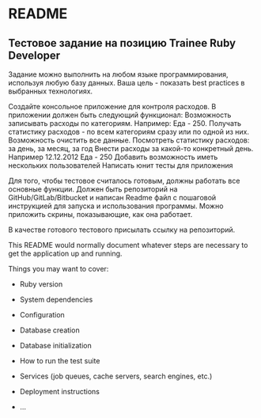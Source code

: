 # README

## Тестовое задание на позицию Trainee Ruby Developer

Задание можно выполнить на любом языке программирования, используя любую базу данных. Ваша цель - показать best practices в выбранных технологиях.

Создайте консольное приложение для контроля расходов.
В приложении должен быть следующий функционал:
Возможность записывать расходы по категориям. Например: Еда - 250.
Получать статистику расходов - по всем категориям сразу или по одной из них.
Возможность очистить все данные.
Посмотреть статистику расходов: за день, за месяц, за год
Внести расходы за какой-то конкретный день. Например 12.12.2012 Еда - 250
Добавить возможность иметь нескольких пользователей
Написать юнит тесты для приложения

Для того, чтобы тестовое считалось готовым, должны работать все основные функции. Должен быть репозиторий на GitHub/GitLab/Bitbucket и написан Readme файл с пошаговой инструкцией для запуска и использования программы. Можно приложить скрины, показывающие, как она работает.

В качестве готового тестового присылать ссылку на репозиторий.

This README would normally document whatever steps are necessary to get the
application up and running.

Things you may want to cover:

* Ruby version

* System dependencies

* Configuration

* Database creation

* Database initialization

* How to run the test suite

* Services (job queues, cache servers, search engines, etc.)

* Deployment instructions

* ...
